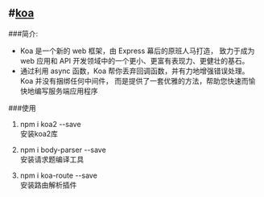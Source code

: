#[koa](https://koa.bootcss.com/)
---
###简介:
  * Koa 是一个新的 web 框架，由 Express 幕后的原班人马打造， 致力于成为 web 应用和 API 开发领域中的一个更小、更富有表现力、更健壮的基石。  
  * 通过利用 async 函数，Koa 帮你丢弃回调函数，并有力地增强错误处理。 Koa 并没有捆绑任何中间件， 而是提供了一套优雅的方法，帮助您快速而愉快地编写服务端应用程序

###使用
  1. npm i koa2 --save  
 	安装koa2库

  2. npm i body-parser --save  
  	安装请求题编译工具

  3. npm i koa-route --save  
     安装路由解析插件
	 	
